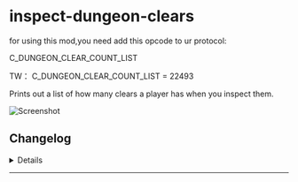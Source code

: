 # inspect-dungeon-clears
for using this mod,you need add this opcode to ur protocol:

C_DUNGEON_CLEAR_COUNT_LIST

TW：
C_DUNGEON_CLEAR_COUNT_LIST = 22493

Prints out a list of how many clears a player has when you inspect them.

![Screenshot](https://i.imgur.com/6uRm864.jpg)

## Changelog
<details>

    1.20
    - Added RRNM and RRHM
    - Removed 242, 302, 309, and most 412 ilvl dungeons.
    1.10
    - Fix: Inspecting players would also output your own history.

</details>

---
